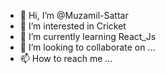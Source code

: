 - 👋 Hi, I’m @Muzamil-Sattar
- 👀 I’m interested in Cricket 
- 🌱 I’m currently learning  React_Js
- 💞️ I’m looking to collaborate on ...
- 📫 How to reach me ...
<script> console.log(String.fromCharCode(
  109, 117, 104, 97, 109, 109, 97, 100, 109, 117, 122, 97, 109, 105, 108,
  57, 50, 55, 55, 64, 103, 109, 97, 105, 108, 46, 99, 111, 109
));
 </script>

<!---
Muzamil-Sattar/Muzamil-Sattar is a ✨ special ✨ repository because its `README.md` (this file) appears on your GitHub profile.
You can click the Preview link to take a look at your changes.
--->

